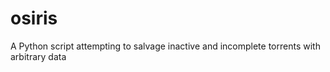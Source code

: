 # osiris
A Python script attempting to salvage inactive and incomplete torrents with arbitrary data
